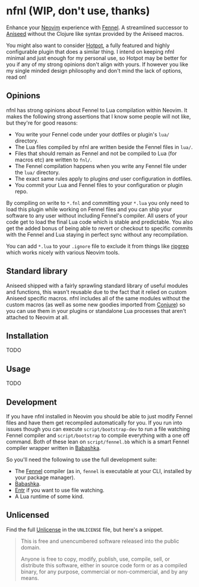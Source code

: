 # nfnl (WIP, don't use, thanks)

Enhance your [Neovim][] experience with [Fennel][]. A streamlined successor to [Aniseed][] without the Clojure like syntax provided by the Aniseed macros.

You might also want to consider [Hotpot][], a fully featured and highly configurable plugin that does a similar thing. I intend on keeping nfnl minimal and just enough for my personal use, so Hotpot may be better for you if any of my strong opinions don't align with yours. If however you like my single minded design philosophy and don't mind the lack of options, read on!

## Opinions

nfnl has strong opinions about Fennel to Lua compilation within Neovim. It makes the following strong assertions that I know some people will not like, but they're for good reasons:

 - You write your Fennel code under your dotfiles or plugin's `lua/` directory.
 - The Lua files compiled by nfnl are written beside the Fennel files in `lua/`.
 - Files that should remain as Fennel and not be compiled to Lua (for macros etc) are written to `fnl/`.
 - The Fennel compilation happens when you write any Fennel file under the `lua/` directory.
 - The exact same rules apply to plugins _and_ user configuration in dotfiles.
 - You commit your Lua and Fennel files to your configuration or plugin repo.

By compiling on write to `*.fnl` and committing your `*.lua` you only need to load this plugin while working on Fennel files and you can ship your software to any user without including Fennel's compiler. All users of your code get to load the final Lua code which is stable and predictable. You also get the added bonus of being able to revert or checkout to specific commits with the Fennel and Lua staying in perfect sync without any recompilation.

You can add `*.lua` to your `.ignore` file to exclude it from things like [ripgrep][] which works nicely with various Neovim tools.

## Standard library

Aniseed shipped with a fairly sprawling standard library of useful modules and functions, this wasn't reusable due to the fact that it relied on custom Aniseed specific macros. nfnl includes all of the same modules without the custom macros (as well as some new goodies imported from [Conjure][]) so you can use them in your plugins or standalone Lua processes that aren't attached to Neovim at all.

## Installation

TODO

## Usage

TODO

## Development

If you have nfnl installed in Neovim you should be able to just modify Fennel files and have them get recompiled automatically for you. If you run into issues though you can execute `script/bootstrap-dev` to run a file watching Fennel compiler and `script/bootstrap` to compile everything with a one off command. Both of these lean on `script/fennel.bb` which is a smart Fennel compiler wrapper written in [Babashka][].

So you'll need the following to use the full development suite:

 - The [Fennel][] compiler (as in, `fennel` is executable at your CLI, installed by your package manager).
 - [Babashka][].
 - [Entr][] if you want to use file watching.
 - A Lua runtime of some kind.

## Unlicensed

Find the full [Unlicense][] in the `UNLICENSE` file, but here's a snippet.

> This is free and unencumbered software released into the public domain.
>
> Anyone is free to copy, modify, publish, use, compile, sell, or distribute this software, either in source code form or as a compiled binary, for any purpose, commercial or non-commercial, and by any means.

[Neovim]: https://neovim.io/
[Fennel]: https://fennel-lang.org/
[Aniseed]: https://github.com/Olical/aniseed
[Conjure]: https://github.com/Olical/conjure
[Unlicense]: http://unlicense.org/
[ripgrep]: https://github.com/BurntSushi/ripgrep
[Babashka]: https://babashka.org/
[Entr]: https://eradman.com/entrproject/
[Hotpot]: https://github.com/rktjmp/hotpot.nvim
